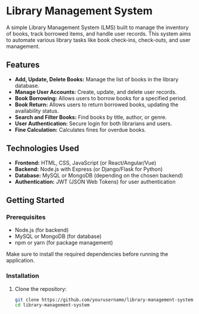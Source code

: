 # Library Management System

A simple Library Management System (LMS) built to manage the inventory of books, track borrowed items, and handle user records. This system aims to automate various library tasks like book check-ins, check-outs, and user management.

## Features

- **Add, Update, Delete Books:** Manage the list of books in the library database.
- **Manage User Accounts:** Create, update, and delete user records.
- **Book Borrowing:** Allows users to borrow books for a specified period.
- **Book Return:** Allows users to return borrowed books, updating the availability status.
- **Search and Filter Books:** Find books by title, author, or genre.
- **User Authentication:** Secure login for both librarians and users.
- **Fine Calculation:** Calculates fines for overdue books.

## Technologies Used

- **Frontend:** HTML, CSS, JavaScript (or React/Angular/Vue)
- **Backend:** Node.js with Express (or Django/Flask for Python)
- **Database:** MySQL or MongoDB (depending on the chosen backend)
- **Authentication:** JWT (JSON Web Tokens) for user authentication

## Getting Started

### Prerequisites

- Node.js (for backend)
- MySQL or MongoDB (for database)
- npm or yarn (for package management)
  
Make sure to install the required dependencies before running the application.

### Installation

1. Clone the repository:

   ```bash
   git clone https://github.com/yourusername/library-management-system.git
   cd library-management-system
